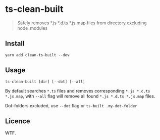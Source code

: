 # ts-clean-built

> Safely removes *.js *.d.ts *.js.map files from directory excluding node_modules

## Install 

```
yarn add clean-ts-built --dev
```

## Usage

```
ts-clean-built [dir] [--dot] [--all]
```

By default searches `*.ts` files and removes corresponding `*.js *.d.ts *.js.map`, 
with `--all` flag will remove all found `*.js *.d.ts *.js.map` files.

Dot-folders excluded, use `--dot` flag or `ts-built .my-dot-folder`

## Licence
WTF.
